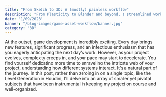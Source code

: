 ```yaml
---
title: "From Sketch to 3D: A (mostly) painless workflow"
description: "From Plasticity to Blender and beyond, a streamlined workflow for creating game assets."
date: "1/09/2023"
banner: "/blog-images/game-asset-workflow/banner.jpg"
category: "3D"
---
```


At the outset, game development is incredibly exciting. Every day brings new features, significant progress, and an infectious enthusiasm that has you eagerly anticipating the next day's work.
However, as your project evolves, complexity creeps in, and your pace may start to decelerate. You find yourself dedicating more time to unraveling the intricate web of your project, understanding how different systems interact. It's a natural part of the journey.
In this post, rather than zeroing in on a single topic, like the Level Generation in Houdini, I'll delve into an array of smaller yet pivotal subjects that have been instrumental in keeping my project on course and well-organized.